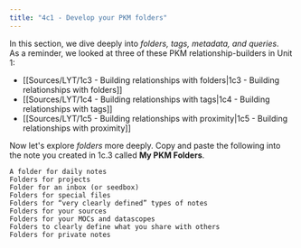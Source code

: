 ```yaml
---
title: "4c1 - Develop your PKM folders"
---
```

In this section, we dive deeply into _folders, tags, metadata, and queries_.  
As a reminder, we looked at three of these PKM relationship-builders in Unit 1:
- [[Sources/LYT/1c3 - Building relationships with folders|1c3 - Building relationships with folders]]
- [[Sources/LYT/1c4 - Building relationships with tags|1c4 - Building relationships with tags]]
- [[Sources/LYT/1c5 - Building relationships with proximity|1c5 - Building relationships with proximity]]

Now let's explore _folders_ more deeply. Copy and paste the following into the note you created in 1c.3 called **My PKM Folders**.
```
A folder for daily notes
Folders for projects
Folder for an inbox (or seedbox)
Folders for special files
Folders for “very clearly defined” types of notes
Folders for your sources
Folders for your MOCs and datascopes
Folders to clearly define what you share with others
Folders for private notes
```
